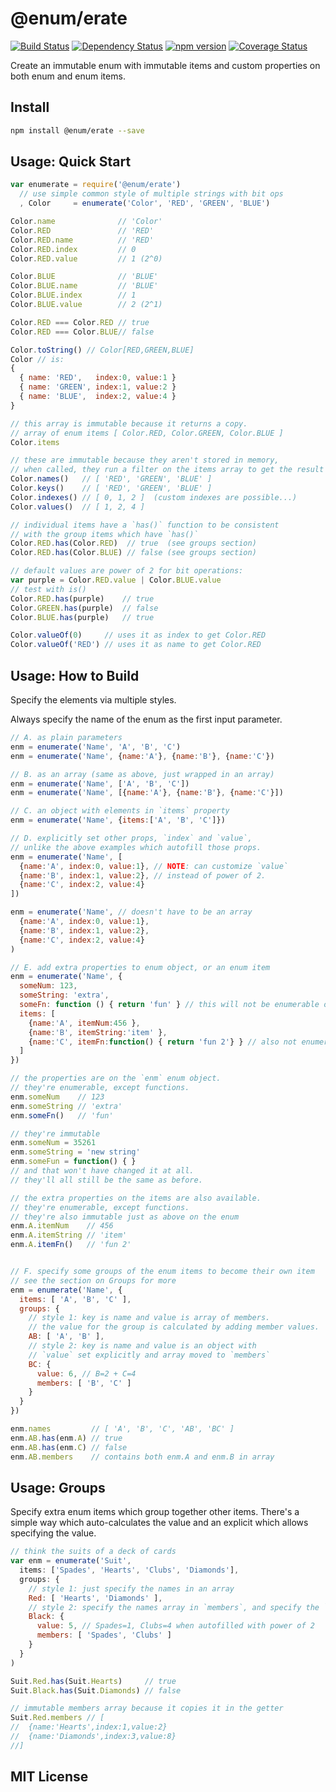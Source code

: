 # @enum/erate
[![Build Status](https://travis-ci.org/elidoran/node-enum-erate.svg?branch=master)](https://travis-ci.org/elidoran/node-enum-erate)
[![Dependency Status](https://gemnasium.com/elidoran/node-enum-erate.png)](https://gemnasium.com/elidoran/node-enum-erate)
[![npm version](https://badge.fury.io/js/%40enum%2Ferate.svg)](http://badge.fury.io/js/%40enum%2Ferate)
[![Coverage Status](https://coveralls.io/repos/github/elidoran/node-enum-erate/badge.svg?branch=master)](https://coveralls.io/github/elidoran/node-enum-erate?branch=master)

Create an immutable enum with immutable items and custom properties on both enum and enum items.

## Install

```sh
npm install @enum/erate --save
```

## Usage: Quick Start


```javascript
var enumerate = require('@enum/erate')
  // use simple common style of multiple strings with bit ops
  , Color     = enumerate('Color', 'RED', 'GREEN', 'BLUE')

Color.name              // 'Color'
Color.RED               // 'RED'
Color.RED.name          // 'RED'
Color.RED.index         // 0
Color.RED.value         // 1 (2^0)

Color.BLUE              // 'BLUE'
Color.BLUE.name         // 'BLUE'
Color.BLUE.index        // 1
Color.BLUE.value        // 2 (2^1)

Color.RED === Color.RED // true
Color.RED === Color.BLUE// false

Color.toString() // Color[RED,GREEN,BLUE]
Color // is:
{
  { name: 'RED',   index:0, value:1 }
  { name: 'GREEN', index:1, value:2 }
  { name: 'BLUE',  index:2, value:4 }
}

// this array is immutable because it returns a copy.
// array of enum items [ Color.RED, Color.GREEN, Color.BLUE ]
Color.items

// these are immutable because they aren't stored in memory,
// when called, they run a filter on the items array to get the result
Color.names()   // [ 'RED', 'GREEN', 'BLUE' ]
Color.keys()    // [ 'RED', 'GREEN', 'BLUE' ]
Color.indexes() // [ 0, 1, 2 ]  (custom indexes are possible...)
Color.values()  // [ 1, 2, 4 ]

// individual items have a `has()` function to be consistent
// with the group items which have `has()`
Color.RED.has(Color.RED)  // true  (see groups section)
Color.RED.has(Color.BLUE) // false (see groups section)

// default values are power of 2 for bit operations:
var purple = Color.RED.value | Color.BLUE.value
// test with is()
Color.RED.has(purple)    // true
Color.GREEN.has(purple)  // false
Color.BLUE.has(purple)   // true

Color.valueOf(0)     // uses it as index to get Color.RED
Color.valueOf('RED') // uses it as name to get Color.RED
```


## Usage: How to Build

Specify the elements via multiple styles.

Always specify the name of the enum as the first input parameter.

```javascript
// A. as plain parameters
enm = enumerate('Name', 'A', 'B', 'C')
enm = enumerate('Name', {name:'A'}, {name:'B'}, {name:'C'})

// B. as an array (same as above, just wrapped in an array)
enm = enumerate('Name', ['A', 'B', 'C'])
enm = enumerate('Name', [{name:'A'}, {name:'B'}, {name:'C'}])

// C. an object with elements in `items` property
enm = enumerate('Name', {items:['A', 'B', 'C']})

// D. explicitly set other props, `index` and `value`,
// unlike the above examples which autofill those props.
enm = enumerate('Name', [
  {name:'A', index:0, value:1}, // NOTE: can customize `value`
  {name:'B', index:1, value:2}, // instead of power of 2.
  {name:'C', index:2, value:4}
])

enm = enumerate('Name', // doesn't have to be an array
  {name:'A', index:0, value:1},
  {name:'B', index:1, value:2},
  {name:'C', index:2, value:4}
)

// E. add extra properties to enum object, or an enum item
enm = enumerate('Name', {
  someNum: 123,
  someString: 'extra',
  someFn: function () { return 'fun' } // this will not be enumerable on `enm`
  items: [
    {name:'A', itemNum:456 },
    {name:'B', itemString:'item' },
    {name:'C', itemFn:function() { return 'fun 2'} } // also not enumerable
  ]
})

// the properties are on the `enm` enum object.
// they're enumerable, except functions.
enm.someNum    // 123
enm.someString // 'extra'
enm.someFn()   // 'fun'

// they're immutable
enm.someNum = 35261
enm.someString = 'new string'
enm.someFun = function() { }
// and that won't have changed it at all.
// they'll all still be the same as before.

// the extra properties on the items are also available.
// they're enumerable, except functions.
// they're also immutable just as above on the enum
enm.A.itemNum    // 456
enm.A.itemString // 'item'
enm.A.itemFn()   // 'fun 2'


// F. specify some groups of the enum items to become their own item
// see the section on Groups for more
enm = enumerate('Name', {
  items: [ 'A', 'B', 'C' ],
  groups: {
    // style 1: key is name and value is array of members.
    // the value for the group is calculated by adding member values.
    AB: [ 'A', 'B' ],
    // style 2: key is name and value is an object with
    // `value` set explicitly and array moved to `members`
    BC: {
      value: 6, // B=2 + C=4
      members: [ 'B', 'C' ]
    }
  }
})

enm.names         // [ 'A', 'B', 'C', 'AB', 'BC' ]
enm.AB.has(enm.A) // true
enm.AB.has(enm.C) // false
enm.AB.members    // contains both enm.A and enm.B in array
```

## Usage: Groups

Specify extra enum items which group together other items. There's a simple way which auto-calculates the value and an explicit which allows specifying the value.

```javascript
// think the suits of a deck of cards
var enm = enumerate('Suit',
  items: ['Spades', 'Hearts', 'Clubs', 'Diamonds'],
  groups: {
    // style 1: just specify the names in an array
    Red: [ 'Hearts', 'Diamonds' ],
    // style 2: specify the names array in `members`, and specify the `value`
    Black: {
      value: 5, // Spades=1, Clubs=4 when autofilled with power of 2
      members: [ 'Spades', 'Clubs' ]
    }
  }
)

Suit.Red.has(Suit.Hearts)     // true
Suit.Black.has(Suit.Diamonds) // false

// immutable members array because it copies it in the getter
Suit.Red.members // [
//  {name:'Hearts',index:1,value:2}
//  {name:'Diamonds',index:3,value:8}
//]
```


## MIT License
